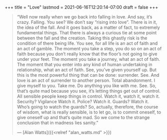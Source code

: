 +++
title = "Love"
lastmod = 2021-06-16T12:20:14-07:00
draft = false
+++

> “Well now really when we go back into falling in love. And say, it’s crazy. Falling. You see? We don’t say “rising into love”. There is in it, the idea of the fall. And it goes back, as a matter of fact, to extremely fundamental things. That there is always a curious tie at some point between the fall and the creation. Taking this ghastly risk is the condition of there being life. You see, for all life is an act of faith and an act of gamble. The moment you take a step, you do so on an act of faith because you don’t really know that the floor’s not going to give under your feet. The moment you take a journey, what an act of faith. The moment that you enter into any kind of human undertaking in relationship, what an act of faith. See, you’ve given yourself up. But this is the most powerful thing that can be done: surrender. See. And love is an act of surrender to another person. Total abandonment. I give myself to you. Take me. Do anything you like with me. See. So, that’s quite mad because you see, it’s letting things get out of control. All sensible people keep things in control. Watch it, watch it, watch it. Security? Vigilance Watch it. Police? Watch it. Guards? Watch it. Who’s going to watch the guards? So, actually, therefore, the course of wisdom, what is really sensible, is to let go, is to commit oneself, to give oneself up and that’s quite mad. So we come to the strange conclusion that in madness lies sanity.”
>
> — [Alan Watts]({{<relref "alan_watts.md" >}})